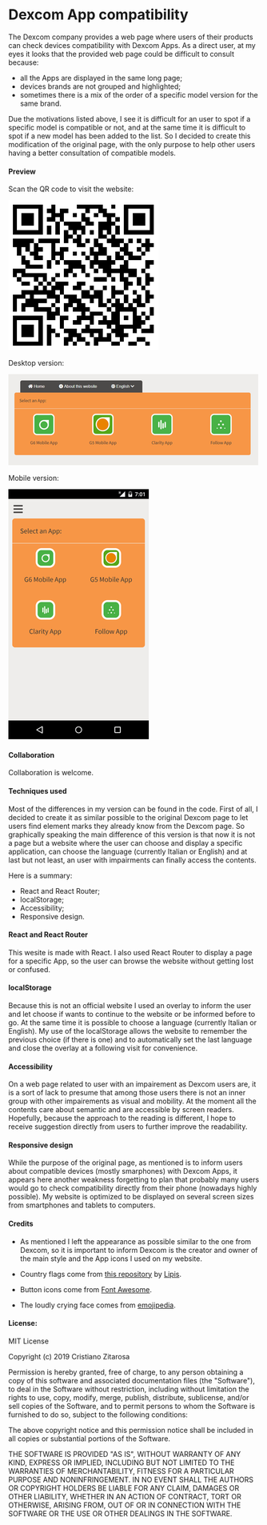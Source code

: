 # Dexcom App compatibility

The Dexcom company provides a web page where users of their products can check devices compatibility with Dexcom Apps.
As a direct user, at my eyes it looks that the provided web page could be difficult to consult because:
- all the Apps are displayed in the same long page;
- devices brands are not grouped and highlighted;
- sometimes there is a mix of the order of a specific model version for the same brand.

Due the motivations listed above, I see it is difficult for an user to spot if a specific model is compatible or not, and at the same time it is difficult to spot if a new model has been added to the list.
So I decided to create this modification of the original page, with the only purpose to help other users having a better consultation of compatible models.

#### Preview
Scan the QR code to visit the website:

![QR code](https://raw.githubusercontent.com/CristianoZitarosa/dexcomCompatibility/master/public/images/preview/qrcode.png)

Desktop version:

![desktop version](https://raw.githubusercontent.com/CristianoZitarosa/dexcomCompatibility/master/public/images/preview/desktop.png)

Mobile version:

![mobile version](https://raw.githubusercontent.com/CristianoZitarosa/dexcomCompatibility/master/public/images/preview/mobile.png)

#### Collaboration

Collaboration is welcome.

#### Techniques used

Most of the differences in my version can be found in the code.
First of all, I decided to create it as similar possible to the original Dexcom page to let users find element marks they already know from the Dexcom page. So graphically speaking the main difference of this version is that now it is not a page but a website where the user can choose and display a specific application, can choose the language (currently Italian or English) and at last but not least, an user with impairments can finally access the contents.

 Here is a summary:
 - React and React Router;
 - localStorage;
 - Accessibility;
 - Responsive design.

#### React and React Router

This wesite is made with React.
I also used React Router to display a page for a specific App, so the user can browse the website without getting lost or confused.

#### localStorage

Because this is not an official website I used an overlay to inform the user and let choose if wants to continue to the website or be informed before to go. At the same time it is possible to choose a language (currently Italian or English).
My use of the localStorage allows the website to remember the previous choice (if there is one) and to automatically set the last language and close the overlay at a following visit for convenience.

#### Accessibility

On a web page related to user with an impairement as Dexcom users are, it is a sort of lack to presume that among those users there is not an inner group with other impairements as visual and mobility. At the moment all the contents care about semantic and are accessible by screen readers. Hopefully, because the approach to the reading is different, I hope to receive suggestion directly from users to further improve the readability.

#### Responsive design

While the purpose of the original page, as mentioned is to inform users about compatible devices (mostly smarphones) with Dexcom Apps, it appears here another weakness forgetting to plan that probably many users would go to check compatibility directly from their phone (nowadays highly possible). My website is optimized to be displayed on several screen sizes from smartphones and tablets to computers.

#### Credits

- As mentioned I left the appearance as possible similar to the one from Dexcom, so it is important to inform Dexcom is the creator and owner of the main style and the App icons I used on my website.

- Country flags come from [this repository](https://github.com/lipis/flag-icon-css) by [Lipis](https://github.com/lipis).
-  Button icons come from [Font Awesome](https://fontawesome.com/).
- The loudly crying face comes from [emojipedia](https://emojipedia.org/loudly-crying-face/).

#### License:

MIT License

Copyright (c) 2019 Cristiano Zitarosa

Permission is hereby granted, free of charge, to any person obtaining a copy of this software and associated documentation files (the "Software"), to deal in the Software without restriction, including without limitation the rights to use, copy, modify, merge, publish, distribute, sublicense, and/or sell copies of the Software, and to permit persons to whom the Software is furnished to do so, subject to the following conditions:

The above copyright notice and this permission notice shall be included in all copies or substantial portions of the Software.

THE SOFTWARE IS PROVIDED "AS IS", WITHOUT WARRANTY OF ANY KIND, EXPRESS OR IMPLIED, INCLUDING BUT NOT LIMITED TO THE WARRANTIES OF MERCHANTABILITY, FITNESS FOR A PARTICULAR PURPOSE AND NONINFRINGEMENT. IN NO EVENT SHALL THE AUTHORS OR COPYRIGHT HOLDERS BE LIABLE FOR ANY CLAIM, DAMAGES OR OTHER LIABILITY, WHETHER IN AN ACTION OF CONTRACT, TORT OR OTHERWISE, ARISING FROM, OUT OF OR IN CONNECTION WITH THE SOFTWARE OR THE USE OR OTHER DEALINGS IN THE SOFTWARE.
